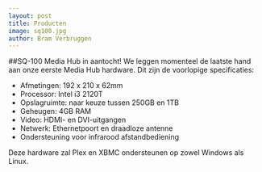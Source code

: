 ```yaml
---
layout: post
title: Producten
image: sq100.jpg
author: Bram Verbruggen
---
```

##SQ-100 Media Hub in aantocht!
We leggen momenteel de laatste hand aan onze eerste Media Hub hardware. Dit zijn de voorlopige specificaties:
  
* Afmetingen: 192 x 210 x 62mm
* Processor: Intel i3 2120T
* Opslagruimte: naar keuze tussen 250GB en 1TB
* Geheugen: 4GB RAM
* Video: HDMI- en DVI-uitgangen
* Netwerk: Ethernetpoort en draadloze antenne
* Ondersteuning voor infrarood afstandbediening

Deze hardware zal Plex en XBMC ondersteunen op zowel Windows als Linux.

